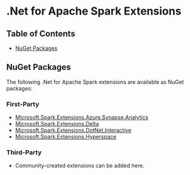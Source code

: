 # .Net for Apache Spark Extensions

## Table of Contents
* [NuGet Packages](#nuget-packages)

## NuGet Packages

The following .Net for Apache Spark extensions are available as NuGet packages:

### First-Party

* [Microsoft.Spark.Extensions.Azure.Synapse.Analytics](https://www.nuget.org/packages/Microsoft.Spark.Extensions.Azure.Synapse.Analytics/)
* [Microsoft.Spark.Extensions.Delta](https://www.nuget.org/packages/Microsoft.Spark.Extensions.Delta/)
* [Microsoft.Spark.Extensions.DotNet.Interactive](https://www.nuget.org/packages/Microsoft.Spark.Extensions.DotNet.Interactive/)
* [Microsoft.Spark.Extensions.Hyperspace](https://www.nuget.org/packages/Microsoft.Spark.Extensions.Hyperspace/)

### Third-Party

* Community-created extensions can be added here.